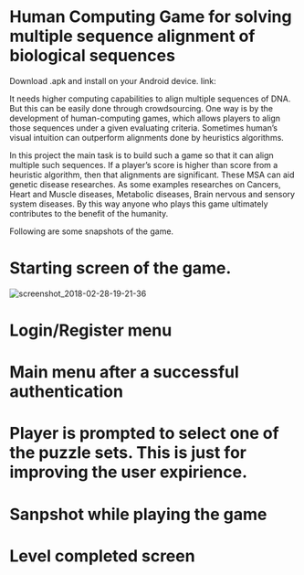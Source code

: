 
# Human Computing Game for solving multiple sequence alignment of biological sequences

Download .apk and install on your Android device. link: 

It needs higher computing capabilities to align multiple sequences of DNA. But this can be easily done through crowdsourcing. One way is by the development of human-computing games, which allows players to align those sequences under a given evaluating criteria. Sometimes human’s visual intuition can outperform alignments done by heuristics algorithms.

In this project the main task is to build such a game so that it can align multiple such sequences. If a player’s score is higher than score from a heuristic algorithm, then that alignments are significant. These MSA can aid genetic disease researches. As some examples researches on Cancers, Heart and Muscle diseases, Metabolic diseases, Brain nervous and sensory system diseases. By this way anyone who plays this game ultimately contributes to the benefit of the humanity.

Following are some snapshots of the game.


# Starting screen of the game. 
![screenshot_2018-02-28-19-21-36](https://user-images.githubusercontent.com/22471342/36793679-05ce3d4c-1cc4-11e8-8f5a-492ca9d9dc00.jpg)

# Login/Register menu

# Main menu after a successful authentication

# Player is prompted to select one of the puzzle sets. This is just for improving the user expirience.

# Sanpshot while playing the game

# Level completed screen
